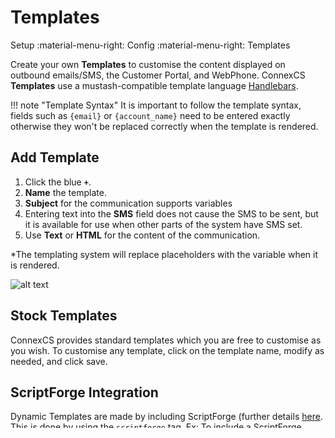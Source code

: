 # Templates
Setup :material-menu-right: Config :material-menu-right: Templates

Create your own **Templates** to customise the content displayed on outbound emails/SMS, the Customer Portal, and WebPhone. ConnexCS **Templates** use a mustash-compatible template language [Handlebars](https://handlebarsjs.com/guide/).

!!! note "Template Syntax"
    It is important to follow the template syntax, fields such as `{email}` or `{account_name}` need to be entered exactly otherwise they won't be replaced correctly when the template is rendered. 

## Add Template

1. Click the blue **`+`**. 
2. **Name** the template.
3. **Subject** for the communication supports variables
4. Entering text into the **SMS** field does not cause the SMS to be sent, but it is available for use when other parts of the system have SMS set. 
5. Use **Text** or **HTML** for the content of the communication. 

*The templating system will replace placeholders with the variable when it is rendered.

![alt text][addtemp]

## Stock Templates
ConnexCS provides standard templates which you are free to customise as you wish. To customise any template, click on the template name, modify as needed, and click save.


## ScriptForge Integration  
Dynamic Templates are made by including ScriptForge (further details [here](https://docs.connexcs.com/developers/scriptforge/). This is done by using the `scriptforge` tag. Ex: To include a ScriptForge script with ID 1234, use `{{scriptforge 1234}}`. 

This will pass ALL of the variables in the current scope to ScriptForge. Whatever ScriptForge returns will then be made available back in the main scope for use with the template system.

  
### Sample RSS Feed Injection into a template

This example can be used to provide a custom page in the [WebPhone](/webphone/webphone)

**ScriptForge**

```javascript
const rssParser = require('rss-parser');
const parser = new rssParser();
function main (vars) {
	return parser.parseURL('http://feeds.bbci.co.uk/news/rss.xml');
}
```

**Template**

```xml
<h1>Here is the news</h1>

{{scriptforge 1234}}
<h1>News</h1>
{{#each items}}
<h2>{{title}}</h2>
{{/each}}
```

[addtemp]: /misc/img/addtemplate.png "Add Temp"
